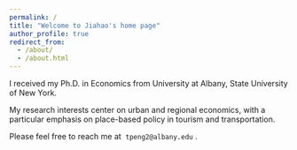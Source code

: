 ```yaml
---
permalink: /
title: "Welcome to Jiahao's home page"
author_profile: true
redirect_from: 
  - /about/
  - /about.html
---
```


​I received my Ph.D. in Economics from University at Albany, State University of New York. 

My research interests center on urban and regional economics, with a particular emphasis on place-based policy in tourism and transportation. 

Please feel free to reach me at  `tpeng2@albany.edu` .
